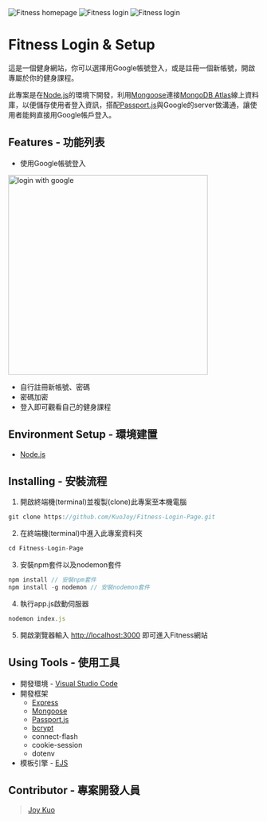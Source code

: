 <img src="https://i.imgur.com/KPCcbOm.png" alt="Fitness homepage">
<img src="https://i.imgur.com/njtjrUv.png" alt="Fitness login">
<img src="https://i.imgur.com/SaB4QHg.png" alt="Fitness login">

# Fitness Login & Setup
這是一個健身網站，你可以選擇用Google帳號登入，或是註冊一個新帳號，開啟專屬於你的健身課程。

此專案是在[Node.js](https://nodejs.org/en/)的環境下開發，利用[Mongoose](https://www.npmjs.com/package/mongoose)連接[MongoDB Atlas](https://www.mongodb.com/atlas/database)線上資料庫，以便儲存使用者登入資訊，搭配[Passport.js](https://www.passportjs.org/)與Google的server做溝通，讓使用者能夠直接用Google帳戶登入。

## Features - 功能列表
* 使用Google帳號登入
<img src="https://i.imgur.com/lWBttcZ.png" alt="login with google" width="400">

* 自行註冊新帳號、密碼
* 密碼加密
* 登入即可觀看自己的健身課程

## Environment Setup - 環境建置
* [Node.js](https://nodejs.org/en/)

## Installing - 安裝流程
1. 開啟終端機(terminal)並複製(clone)此專案至本機電腦
```javascript
git clone https://github.com/KuoJoy/Fitness-Login-Page.git
```
2. 在終端機(terminal)中進入此專案資料夾
```javascript
cd Fitness-Login-Page
```
3. 安裝npm套件以及nodemon套件
```javascript
npm install // 安裝npm套件
npm install -g nodemon // 安裝nodemon套件
```
4. 執行app.js啟動伺服器
```javascript
nodemon index.js
```
5. 開啟瀏覽器輸入 [http://localhost:3000](http://localhost:8080) 即可進入Fitness網站

## Using Tools - 使用工具
* 開發環境 - [Visual Studio Code](https://code.visualstudio.com/)
* 開發框架 
  * [Express](http://expressjs.com/)
  * [Mongoose](https://www.npmjs.com/package/mongoose)
  * [Passport.js](https://www.passportjs.org/)
  * [bcrypt](https://www.npmjs.com/package/bcrypt)
  * connect-flash
  * cookie-session
  * dotenv
* 模板引擎 - [EJS](https://ejs.co/)

## Contributor - 專案開發人員
> [Joy Kuo](https://github.com/KuoJoy)
